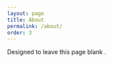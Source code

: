 ```yaml
---
layout: page
title: About
permalink: /about/
order: 3
---
```


Designed to leave this page blank .




